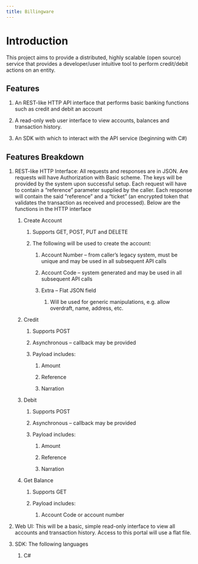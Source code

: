 ```yaml
---
title: Billingware
---
```


Introduction
============

This project aims to provide a distributed, highly scalable (open source)
service that provides a developer/user intuitive tool to perform credit/debit
actions on an entity.

Features
--------

1.  An REST-like HTTP API interface that performs basic banking functions such
    as credit and debit an account

2.  A read-only web user interface to view accounts, balances and transaction
    history.

3.  An SDK with which to interact with the API service (beginning with C\#)

Features Breakdown
------------------

1.  REST-like HTTP Interface: All requests and responses are in JSON. Are
    requests will have Authorization with Basic scheme. The keys will be
    provided by the system upon successful setup. Each request will have to
    contain a “reference” parameter supplied by the caller. Each response will
    contain the said “reference” and a “ticket” (an encrypted token that
    validates the transaction as received and processed). Below are the
    functions in the HTTP interface

    1.  Create Account

        1.  Supports GET, POST, PUT and DELETE

        2.  The following will be used to create the account:

            1.  Account Number – from caller’s legacy system, must be unique and
                may be used in all subsequent API calls

            2.  Account Code – system generated and may be used in all
                subsequent API calls

            3.  Extra – Flat JSON field

                1.  Will be used for generic manipulations, e.g. allow
                    overdraft, name, address, etc.

    2.  Credit

        1.  Supports POST

        2.  Asynchronous – callback may be provided

        3.  Payload includes:

            1.  Amount

            2.  Reference

            3.  Narration

    3.  Debit

        1.  Supports POST

        2.  Asynchronous – callback may be provided

        3.  Payload includes:

            1.  Amount

            2.  Reference

            3.  Narration

    4.  Get Balance

        1.  Supports GET

        2.  Payload includes:

            1.  Account Code or account number

2.  Web UI: This will be a basic, simple read-only interface to view all
    accounts and transaction history. Access to this portal will use a flat
    file.

3.  SDK: The following languages

    1.  C\#
